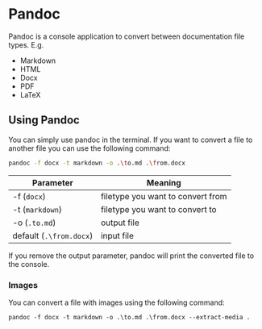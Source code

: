 # Pandoc
Pandoc is a console application to convert between documentation file types. E.g.
- Markdown
- HTML
- Docx
- PDF
- LaTeX
## Using Pandoc
You can simply use pandoc in the terminal. If you want to convert a file to another file you can use the following command:
```bash
pandoc -f docx -t markdown -o .\to.md .\from.docx
```
|Parameter|Meaning|
|---|---|
| -f (`docx`)| filetype you want to convert from|
| -t (`markdown`)| filetype you want to convert to|
|-o (`.to.md`)|output file|
|default (`.\from.docx`)|input file|

If you remove the output parameter, pandoc will print the converted file to the console.
### Images
You can convert a file with images using the following command:
```Shell
pandoc -f docx -t markdown -o .\to.md .\from.docx --extract-media .
```
